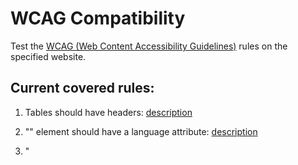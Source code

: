 # WCAG Compatibility

Test the [WCAG (Web Content Accessibility Guidelines)](https://www.w3.org/TR/WCAG20/)  rules on the specified website.

## Current covered rules:

1. Tables should have headers: [description](https://rules.sonarsource.com/html/RSPEC-5256)

2. "<html>" element should have a language attribute: [description](https://rules.sonarsource.com/html/RSPEC-5254)

3. "<title>" should be present in all pages: [description](https://rules.sonarsource.com/html/RSPEC-1096)

4. Attributes deprecated in HTML5 should not be used: [description](https://rules.sonarsource.com/html/type/Code%20Smell/RSPEC-1827)

5. Image tags should have "width" and "height" attributes: [description](https://rules.sonarsource.com/html/tag/user-experience/RSPEC-1099)

6. "<table>" tags should have a description: [description](https://rules.sonarsource.com/html/tag/wcag2-a/RSPEC-1085)

7. "input", "select" and "textarea" tags should be labeled: [description](https://rules.sonarsource.com/html/tag/wcag2-a/RSPEC-1097)

8. Links with identical texts should have identical targets: [description](https://rules.sonarsource.com/html/type/Code%20Smell/RSPEC-1101)


